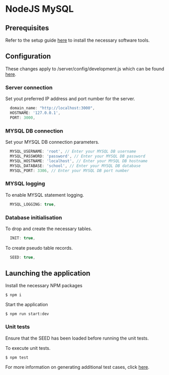 # NodeJS MySQL

## Prerequisites
Refer to the setup guide [here](./instructions/SETUP.md) to install the necessary software tools.

## Configuration
These changes apply to /server/config/development.js which can be found [here](./server/config/development.js).

### Server connection
Set yout preferred IP address and port number for the server.
```javascript
  domain_name: "http://localhost:3000",
  HOSTNAME: '127.0.0.1',
  PORT: 3000,
```

### MYSQL DB connection
Set your MYSQL DB connection parameters.
```javascript
  MYSQL_USERNAME: 'root', // Enter your MYSQL DB username
  MYSQL_PASSWORD: 'password', // Enter your MYSQL DB password
  MYSQL_HOSTNAME: 'localhost', // Enter your MYSQL DB hostname
  MYSQL_DATABASE: 'school', // Enter your MYSQL DB database
  MYSQL_PORT: 3306, // Enter your MYSQL DB port number
```
### MYSQL logging
To enable MYSQL statement logging.
```javascript
  MYSQL_LOGGING: true,
```

### Database initialisation
To drop and create the necessary tables.
```javascript
  INIT: true,
```
To create pseudo table records.
```javascript
  SEED: true,
```

## Launching the application
Install the necessary NPM packages
```
$ npm i
```

Start the application
```
$ npm run start:dev
```

### Unit tests
Ensure that the SEED has been loaded before running the unit tests.

To execute unit tests.
```
$ npm test
```

For more information on generating additional test cases, click [here](./instructions/UNIT_TEST.md).